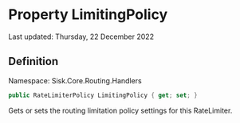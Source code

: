 # Property LimitingPolicy
Last updated: Thursday, 22 December 2022

## Definition
Namespace: Sisk.Core.Routing.Handlers

```csharp
public RateLimiterPolicy LimitingPolicy { get; set; }
```

Gets or sets the routing limitation policy settings for this RateLimiter.

